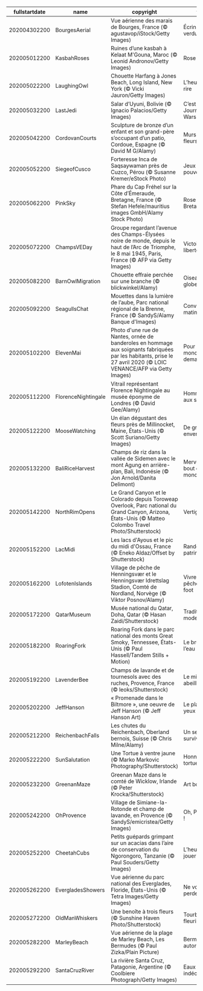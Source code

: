|fullstartdate|name|copyright|title|image|
|--|--|--|--|--|
202004302200|BourgesAerial|Vue aérienne des marais de Bourges, France (© agustavop/iStock/Getty Images)|Écrin de verdure|![](/fr-FR/2020/05/202004302200BourgesAerial.jpg)|
202005012200|KasbahRoses|Ruines d’une kasbah à Kelaat M'Gouna, Maroc (© Leonid Andronov/Getty Images)|Rose orientale|![](/fr-FR/2020/05/202005012200KasbahRoses.jpg)|
202005022200|LaughingOwl|Chouette Harfang à Jones Beach, Long Island, New York (© Vicki Jauron/Getty Images)|L’heure du rire|![](/fr-FR/2020/05/202005022200LaughingOwl.jpg)|
202005032200|LastJedi|Salar d’Uyuni, Bolivie (© Ignacio Palacios/Getty Images)|C’est la Journée Star Wars !|![](/fr-FR/2020/05/202005032200LastJedi.jpg)|
202005042200|CordovanCourts|Sculpture de bronze d’un enfant et son grand-père s’occupant d’un patio, Cordoue, Espagne (© David M G/Alamy)|Murs de fleurs|![](/fr-FR/2020/05/202005042200CordovanCourts.jpg)|
202005052200|SiegeofCusco|Forteresse Inca de Saqsaywaman près de Cuzco, Pérou (© Susanne Kremer/eStock Photo)|Jeux de pouvoirs|![](/fr-FR/2020/05/202005052200SiegeofCusco.jpg)|
202005062200|PinkSky|Phare du Cap Fréhel sur la Côte d’Émeraude, Bretagne, France (© Stefan Hefele/mauritius images GmbH/Alamy Stock Photo)|Rose Bretagne|![](/fr-FR/2020/05/202005062200PinkSky.jpg)|
202005072200|ChampsVEDay|Groupe regardant l’avenue des Champs-Élysées noire de monde, depuis le haut de l’Arc de Triomphe, le 8 mai 1945, Paris, France (© AFP via Getty Images)|Victoire de la liberté|![](/fr-FR/2020/05/202005072200ChampsVEDay.jpg)|
202005082200|BarnOwlMigration|Chouette effraie perchée sur une branche (© blickwinkel/Alamy)|Oiseau globe-trotteur|![](/fr-FR/2020/05/202005082200BarnOwlMigration.jpg)|
202005092200|SeagullsChat|Mouettes dans la lumière de l’aube, Parc national régional de la Brenne, France (© SandyS/Alamy Banque d'Images)|Conversations matinales|![](/fr-FR/2020/05/202005092200SeagullsChat.jpg)|
202005102200|ElevenMai|Photo d'une rue de Nantes, ornée de banderoles en hommage aux soignants fabriquées par les habitants, prise le 27 avril 2020 (© LOIC VENANCE/AFP via Getty Images)|Pour le monde de demain|![](/fr-FR/2020/05/202005102200ElevenMai.jpg)|
202005112200|FlorenceNightingale|Vitrail représentant Florence Nightingale au musée éponyme de Londres (© David Gee/Alamy)|Hommage aux soignants|![](/fr-FR/2020/05/202005112200FlorenceNightingale.jpg)|
202005122200|MooseWatching|Un élan dégustant des fleurs près de Millinocket, Maine, États-Unis (© Scott Suriano/Getty Images)|De grande envergure|![](/fr-FR/2020/05/202005122200MooseWatching.jpg)|
202005132200|BaliRiceHarvest|Champs de riz dans la vallée de Sidemen avec le mont Agung en arrière-plan, Bali, Indonésie (© Jon Arnold/Danita Delimont)|Merveilles du bout du monde|![](/fr-FR/2020/05/202005132200BaliRiceHarvest.jpg)|
202005142200|NorthRimOpens|Le Grand Canyon et le Colorado depuis Toroweap Overlook, Parc national du Grand Canyon, Arizona, États-Unis (© Matteo Colombo Travel Photo/Shutterstock)|Vertigineux|![](/fr-FR/2020/05/202005142200NorthRimOpens.jpg)|
202005152200|LacMidi|Les lacs d'Ayous et le pic du midi d'Ossau, France (© Eneko Aldaz/Offset by Shutterstock)|Randonnée et patrimoine|![](/fr-FR/2020/05/202005152200LacMidi.jpg)|
202005162200|LofotenIslands|Village de pêche de Henningsvær et le Henningsvær Idrettslag Stadion, Comté de Nordland, Norvège (© Viktor Posnov/Alamy)|Vivre de pêche et de foot|![](/fr-FR/2020/05/202005162200LofotenIslands.jpg)|
202005172200|QatarMuseum|Musée national du Qatar, Doha, Qatar (© Hasan Zaidi/Shutterstock)|Tradition et modernité|![](/fr-FR/2020/05/202005172200QatarMuseum.jpg)|
202005182200|RoaringFork|Roaring Fork dans le parc national des monts Great Smoky, Tennessee, États-Unis (© Paul Hassell/Tandem Stills + Motion)|Le bruit de l’eau|![](/fr-FR/2020/05/202005182200RoaringFork.jpg)|
202005192200|LavenderBee|Champs de lavande et de tournesols avec des ruches, Provence, France (© leoks/Shutterstock)|Le miel et les abeilles|![](/fr-FR/2020/05/202005192200LavenderBee.jpg)|
202005202200|JeffHanson|« Promenade dans le Biltmore », une oeuvre de Jeff Hanson (© Jeff Hanson Art)|Le plaisir des yeux|![](/fr-FR/2020/05/202005202200JeffHanson.jpg)|
202005212200|ReichenbachFalls|Les chutes du Reichenbach, Oberland bernois, Suisse (© Chris Milne/Alamy)|Un seul survivant|![](/fr-FR/2020/05/202005212200ReichenbachFalls.jpg)|
202005222200|SunSalutation|Une Tortue à ventre jaune (© Marko Markovic Photography/Shutterstock)|Honneur aux tortues|![](/fr-FR/2020/05/202005222200SunSalutation.jpg)|
202005232200|GreenanMaze|Greenan Maze dans le comté de Wicklow, Irlande (© Peter Krocka/Shutterstock)|Art botanique|![](/fr-FR/2020/05/202005232200GreenanMaze.jpg)|
202005242200|OhProvence|Village de Simiane-la-Rotonde et champ de lavande, en Provence (© SandyS/emicristea/Getty Images)|Oh, Provence !|![](/fr-FR/2020/05/202005242200OhProvence.jpg)|
202005252200|CheetahCubs|Petits guépards grimpant sur un acacias dans l’aire de conservation du Ngorongoro, Tanzanie (© Paul Souders/Getty Images)|L’heure de jouer !|![](/fr-FR/2020/05/202005252200CheetahCubs.jpg)|
202005262200|EvergladesShowers|Vue aérienne du parc national des Everglades, Floride, États-Unis (© Tetra Images/Getty Images)|Ne vous y perdez pas|![](/fr-FR/2020/05/202005262200EvergladesShowers.jpg)|
202005272200|OldManWhiskers|Une benoîte à trois fleurs (© Sunshine Haven Photo/Shutterstock)|Tourbillon fleuri|![](/fr-FR/2020/05/202005272200OldManWhiskers.jpg)|
202005282200|MarleyBeach|Vue aérienne de la plage de Marley Beach, Les Bermudes (© Paul Zizka/Plain Picture)|Bermudas autorisés|![](/fr-FR/2020/05/202005282200MarleyBeach.jpg)|
202005292200|SantaCruzRiver|La rivière Santa Cruz, Patagonie, Argentine (© Coolbiere Photograph/Getty Images)|Eaux indécises|![](/fr-FR/2020/05/202005292200SantaCruzRiver.jpg)|
